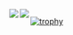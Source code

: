 <a href="https://github.com/anuraghazra/github-readme-stats">
  <img align="left" src="https://github-readme-stats.vercel.app/api?username=senseImamuraY&theme=radical&count_private=true&show_icons=true" />
</a>

<a href="https://github.com/anuraghazra/github-readme-stats">
  <img align="left" src="https://github-readme-stats.vercel.app/api/top-langs/?username=senseImamuraY&theme=radical" />
</a>

[![trophy](https://github-profile-trophy.vercel.app/?username=senseImamuraY&theme=radical)](https://github.com/ryo-ma/github-profile-trophy)
